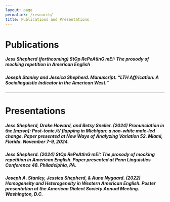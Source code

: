 ```yaml
---
layout: page
permalink: /research/
title: Publications and Presentations
---
```

# Publications

##### **Jess Shepherd** (forthcoming) *StOp RePeAtInG mE!: The prosody of mocking repetition in American English​*

##### Joseph Stanley and **Jessica Shepherd**. Manuscript. “LTH Affrication: A Sociolinguistic Indicator in the American West.”

*************

# Presentations

##### **Jess Shepherd**, Drake Howard, and Betsy Sneller. (2024) *Pronunciation in the [mɪɾən]: Post-tonic /t/ flapping in Michigan: a non-white male-led change.* Paper presented at New Ways of Analyzing Variation 52. Miami, Florida. November 7-9, 2024. 

##### **Jess Shepherd.** (2024) *StOp RePeAtInG mE!: The prosody of mocking repetition in American English.* Paper presented at Penn Linguistics Conference 48. Philadelphia, PA.

##### Joseph A. Stanley, **Jessica Shepherd**, & Auna Nygaard. (2022) *Homogeneity and Heterogeneity in Western American English.* Poster presentation at the American Dialect Society Annual Meeting. Washington, D.C.
